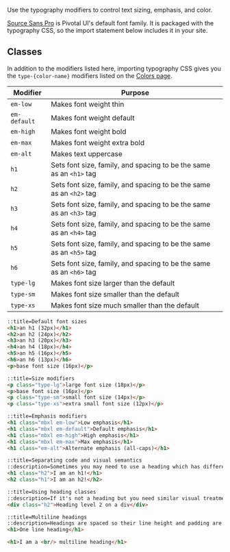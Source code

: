 Use the typography modifiers to control text sizing, emphasis, and color.

[Source Sans Pro](https://fonts.google.com/specimen/Source+Sans+Pro) is Pivotal UI's default font family. It is packaged with the typography CSS, so the import statement below includes it in your site.

## Classes

In addition to the modifiers listed here, importing typography CSS gives you the `type-{color-name}` modifiers listed on the [Colors page](/colors).

Modifier | Purpose
---------|--------
`em-low` | Makes font weight thin
`em-default` | Makes font weight default
`em-high` | Makes font weight bold
`em-max` | Makes font weight extra bold
`em-alt` | Makes text uppercase
`h1` | Sets font size, family, and spacing to be the same as an `<h1>` tag
`h2` | Sets font size, family, and spacing to be the same as an `<h2>` tag
`h3` | Sets font size, family, and spacing to be the same as an `<h3>` tag
`h4` | Sets font size, family, and spacing to be the same as an `<h4>` tag
`h5` | Sets font size, family, and spacing to be the same as an `<h5>` tag
`h6` | Sets font size, family, and spacing to be the same as an `<h6>` tag
`type-lg` | Makes font size larger than the default
`type-sm` | Makes font size smaller than the default
`type-xs` | Makes font size much smaller than the default

```html
::title=Default font sizes
<h1>an h1 (32px)</h1>
<h2>an h2 (24px)</h2>
<h3>an h3 (20px)</h3>
<h4>an h4 (18px)</h4>
<h5>an h5 (16px)</h5>
<h6>an h6 (13px)</h6>
<p>base font size (16px)</p>
```

```html
::title=Size modifiers
<p class="type-lg">large font size (18px)</p>
<p>base font size (16px)</p>
<p class="type-sm">small font size (14px)</p>
<p class="type-xs">extra small font size (12px)</p>
```

```html
::title=Emphasis modifiers
<h1 class="mbxl em-low">Low emphasis</h1>
<h1 class="mbxl em-default">Default emphasis</h1>
<h1 class="mbxl em-high">High emphasis</h1>
<h1 class="mbxl em-max">Max emphasis</h1>
<h1 class="em-alt">Alternate emphasis (all-caps)</h1>
```

```html
::title=Separating code and visual semantics
::description=Sometimes you may need to use a heading which has different visual and code semantics. You can accomplish this by combining classes with elements (classes take visual precedence over elements in this case).
<h1 class="h2">I am an h1!</h1>
<h2 class="h1">I am an h2!</h2>
```

```html
::title=Using heading classes
::description=If it's not a heading but you need similar visual treatment, you can add just the class to any element. However, use headings when possible since they add semantic value.
<div class="h2">Heading level 2 on a div</div>
```

```html
::title=Multiline headings
::description=Headings are spaced so their line height and padding are consistent on one or many lines.
<h1>One line heading</h1>

<h1>I am a <br/> multiline heading</h1>
```